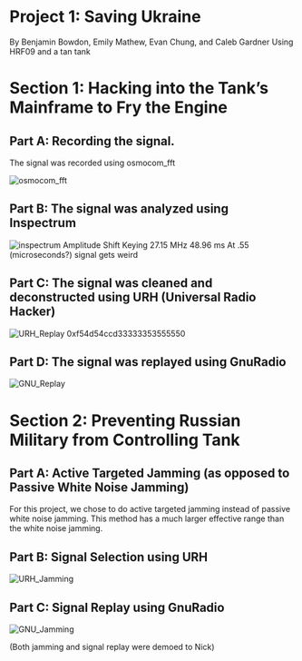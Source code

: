 # Project 1: Saving Ukraine
By Benjamin Bowdon, Emily Mathew, Evan Chung, and Caleb Gardner
Using HRF09 and a tan tank

# Section 1: Hacking into the Tank’s Mainframe to Fry the Engine

## Part A: Recording the signal.

The signal was recorded using osmocom_fft

![osmocom_fft](https://github.com/ASRL/RFRE-F19-Foxtrot/blob/P1/RFRE%20Osmocom.png?raw=true)

## Part B: The signal was analyzed using Inspectrum

![inspectrum](https://github.com/ASRL/RFRE-F19-Foxtrot/blob/P1/RFRE%20Inspectrum.png?raw=true)
Amplitude Shift Keying
27.15 MHz
48.96 ms
At .55 (microseconds?) signal gets weird

## Part C: The signal was cleaned and deconstructed using URH (Universal Radio Hacker)
![URH_Replay](https://github.com/ASRL/RFRE-F19-Foxtrot/blob/P1/RFRE%20URH%20Replay.png?raw=true)
0xf54d54ccd33333353555550


## Part D: The signal was replayed using GnuRadio
![GNU_Replay](https://github.com/ASRL/RFRE-F19-Foxtrot/blob/P1/RFRE%20GNURadio%20Replay.png?raw=true)


# Section 2: Preventing Russian Military from Controlling Tank
## Part A: Active Targeted Jamming (as opposed to Passive White Noise Jamming)
For this project, we chose to do active targeted jamming instead of passive white noise jamming. This method has a much larger effective range than the white noise jamming. 

## Part B: Signal Selection using URH
![URH_Jamming](https://github.com/ASRL/RFRE-F19-Foxtrot/blob/P1/RFRE%20URH%20Jamming.png?raw=true)

## Part C: Signal Replay using GnuRadio
![GNU_Jamming](https://github.com/ASRL/RFRE-F19-Foxtrot/blob/P1/RFRE%20GNURadio%20Jamming.png?raw=true)



(Both jamming and signal replay were demoed to Nick)
